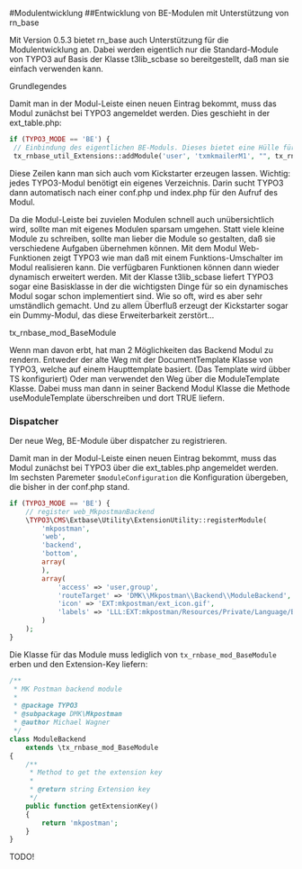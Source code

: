 #Modulentwicklung
##Entwicklung von BE-Modulen mit Unterstützung von rn_base

Mit Version 0.5.3 bietet rn_base auch Unterstützung für die Modulentwicklung an. Dabei werden eigentlich nur die Standard-Module von TYPO3 auf Basis der Klasse t3lib_scbase so bereitgestellt, daß man sie einfach verwenden kann.

Grundlegendes

Damit man in der Modul-Leiste einen neuen Eintrag bekommt, muss das Modul zunächst bei TYPO3 angemeldet werden. Dies geschieht in der ext_table.php:
```php
if (TYPO3_MODE == 'BE') {
 // Einbindung des eigentlichen BE-Moduls. Dieses bietet eine Hülle für die eigentlichen Modulfunktionen
 tx_rnbase_util_Extensions::addModule('user', 'txmkmailerM1', "", tx_rnbase_util_Extensions::extPath($_EXTKEY) . 'mod1/');
```
Diese Zeilen kann man sich auch vom Kickstarter erzeugen lassen. Wichtig: jedes TYPO3-Modul benötigt ein eigenes Verzeichnis. Darin sucht TYPO3 dann automatisch nach einer conf.php und index.php für den Aufruf des Modul.

Da die Modul-Leiste bei zuvielen Modulen schnell auch unübersichtlich wird, sollte man mit eigenes Modulen sparsam umgehen. Statt viele kleine Module zu schreiben, sollte man lieber die Module so gestalten, daß sie verschiedene Aufgaben übernehmen können. Mit dem Modul Web-Funktionen zeigt TYPO3 wie man daß mit einem Funktions-Umschalter im Modul realisieren kann. Die verfügbaren Funktionen können dann wieder dynamisch erweitert werden. Mit der Klasse t3lib_scbase liefert TYPO3 sogar eine Basisklasse in der die wichtigsten Dinge für so ein dynamisches Modul sogar schon implementiert sind. Wie so oft, wird es aber sehr umständlich gemacht. Und zu allem Überfluß erzeugt der Kickstarter sogar ein Dummy-Modul, das diese Erweiterbarkeit zerstört...

tx_rnbase_mod_BaseModule

Wenn man davon erbt, hat man 2 Möglichkeiten das Backend Modul zu rendern. Entweder der alte Weg mit der
DocumentTemplate Klasse von TYPO3, welche auf einem Haupttemplate basiert. (Das Template wird übber TS
konfiguriert) Oder man verwendet den Weg über die ModuleTemplate Klasse. Dabei muss man dann in seiner
Backend Modul Klasse die Methode useModuleTemplate überschreiben und dort TRUE liefern.


### Dispatcher

Der neue Weg, BE-Module über dispatcher zu registrieren.

Damit man in der Modul-Leiste einen neuen Eintrag bekommt,
muss das Modul zunächst bei TYPO3 über die ext_tables.php angemeldet werden.  
Im sechsten Paremeter `$moduleConfiguration` die Konfiguration übergeben,
die bisher in der conf.php stand.

```php
if (TYPO3_MODE == 'BE') {
	// register web_MkpostmanBackend
	\TYPO3\CMS\Extbase\Utility\ExtensionUtility::registerModule(
		'mkpostman',
		'web',
		'backend',
		'bottom',
		array(
		),
		array(
			'access' => 'user,group',
			'routeTarget' => 'DMK\\Mkpostman\\Backend\\ModuleBackend',
			'icon' => 'EXT:mkpostman/ext_icon.gif',
			'labels' => 'LLL:EXT:mkpostman/Resources/Private/Language/Backend.xlf',
		)
	);
}
```

Die Klasse für das Module muss lediglich von `tx_rnbase_mod_BaseModule` erben
und den Extension-Key liefern:

```php
/**
 * MK Postman backend module
 *
 * @package TYPO3
 * @subpackage DMK\Mkpostman
 * @author Michael Wagner
 */
class ModuleBackend
	extends \tx_rnbase_mod_BaseModule
{
	/**
	 * Method to get the extension key
	 *
	 * @return string Extension key
	 */
	public function getExtensionKey()
	{
		return 'mkpostman';
	}
}
```

TODO!
